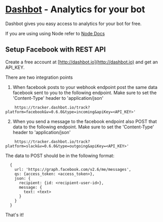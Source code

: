 # [Dashbot](http://dashbot.io) - Analytics for your bot

Dashbot gives you easy access to analytics for your bot for free.

If you are using using Node refer to [Node Docs](https://github.com/actionably/dashbot/)

## Setup Facebook with REST API

Create a free account at [http://dashbot.io](http://dashbot.io) and get an API_KEY.

There are two integration points

1) When facebook posts to your webhook endpoint post the same data facebook sent to you to the following endpoint.
Make sure to set the 'Content-Type' header to 'application/json'
```
    https://tracker.dashbot.io/track?platform=facebook&v=0.6.0&type=incoming&apiKey=<API_KEY>'
```

2) When you send a message to the facebook endpoint also POST that data to the following endpoint.
Make sure to set the 'Content-Type' header to 'application/json'
```
    https://tracker.dashbot.io/track?platform=slack&v=0.6.0&type=outgoing&apiKey=<API_KEY>'
```
The data to POST should be in the following format:
```
  {
    url: 'https://graph.facebook.com/v2.6/me/messages',
    qs: {access_token: <access_token>},
    json: {
      recipient: {id: <recipient-user-id>},
      message: {
        text: <text>
      }
    }
  }
``` 
 
That's it!


